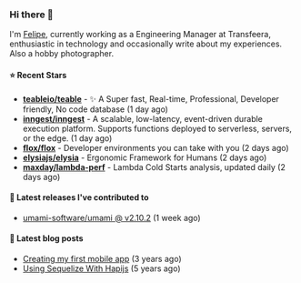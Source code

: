 ### Hi there 👋

I'm [Felipe](https://felipe.im), currently working as a Engineering Manager at Transfeera, enthusiastic in technology and occasionally write about my experiences. Also a hobby photographer.

#### ⭐ Recent Stars
- **[teableio/teable](https://github.com/teableio/teable)** - ✨ A Super fast, Real-time, Professional, Developer friendly, No code database (1 day ago)
- **[inngest/inngest](https://github.com/inngest/inngest)** - A scalable, low-latency, event-driven durable execution platform.  Supports functions deployed to serverless, servers, or the edge. (1 day ago)
- **[flox/flox](https://github.com/flox/flox)** - Developer environments you can take with you (2 days ago)
- **[elysiajs/elysia](https://github.com/elysiajs/elysia)** - Ergonomic Framework for Humans (2 days ago)
- **[maxday/lambda-perf](https://github.com/maxday/lambda-perf)** - Lambda Cold Starts analysis, updated daily (2 days ago)

#### 🚀 Latest releases I've contributed to


- [umami-software/umami @ v2.10.2](https://github.com/umami-software/umami/releases/tag/v2.10.2) (1 week ago)

#### 📄 Latest blog posts
- [Creating my first mobile app](https://felipe.im/posts/creating-my-first-mobile-app/) (3 years ago)
- [Using Sequelize With Hapijs](https://felipe.im/posts/using-sequelize-with-hapijs/) (5 years ago)